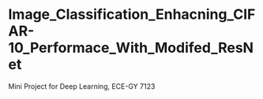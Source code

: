 # Image_Classification_Enhacning_CIFAR-10_Performace_With_Modifed_ResNet
Mini Project for Deep Learning, ECE-GY 7123
